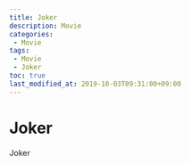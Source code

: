 ```yaml
---
title: Joker
description: Movie
categories:
 - Movie
tags: 
 - Movie
 - Joker
toc: true
last_modified_at: 2019-10-03T09:31:00+09:00
---
```


# Joker
Joker
